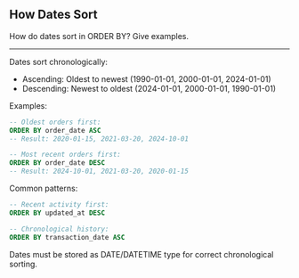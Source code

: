 ## How Dates Sort

How do dates sort in ORDER BY? Give examples.

---

Dates sort chronologically:
- Ascending: Oldest to newest (1990-01-01, 2000-01-01, 2024-01-01)
- Descending: Newest to oldest (2024-01-01, 2000-01-01, 1990-01-01)

Examples:
```sql
-- Oldest orders first:
ORDER BY order_date ASC
-- Result: 2020-01-15, 2021-03-20, 2024-10-01

-- Most recent orders first:
ORDER BY order_date DESC
-- Result: 2024-10-01, 2021-03-20, 2020-01-15
```

Common patterns:
```sql
-- Recent activity first:
ORDER BY updated_at DESC

-- Chronological history:
ORDER BY transaction_date ASC
```

Dates must be stored as DATE/DATETIME type for correct chronological sorting.

